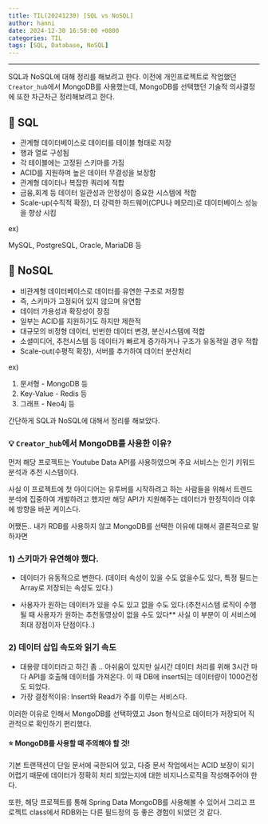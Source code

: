```yaml
---
title: TIL(20241230) [SQL vs NoSQL]
author: hanni
date: 2024-12-30 16:50:00 +0800
categories: TIL
tags: [SQL, Database, NoSQL]
---
```


----------------------------------------------------------------------------

SQL과 NoSQL에 대해 정리를 해보려고 한다.
이전에 개인프로젝트로 작업했던 `Creator_hub`에서 MongoDB를 사용했는데, MongoDB를 선택했던 기술적 의사결정에 또한 차근차근 정리해보려고 한다.

## 📌 SQL
- 관계형 데이터베이스로 데이터를 테이블 형태로 저장
- 행과 열로 구성됨
- 각 테이블에는 고정된 스키마를 가짐
- ACID를 지원하며 높은 데이터 무결성을 보장함
- 관계형 데이터나 복잡한 쿼리에 적합
- 금융,회계 등 데이터 일관성과 안정성이 중요한 시스템에 적합
- Scale-up(수직적 확장), 더 강력한 하드웨어(CPU나 메모리)로 데이터베이스 성능을 향상 시킴

ex) <br> 

MySQL, PostgreSQL, Oracle, MariaDB 등

## 📌 NoSQL
- 비관계형 데이터베이스로 데이터를 유연한 구조로 저장함
- 즉, 스키마가 고정되어 있지 않으며 유연함
- 데이터 가용성과 확장성이 장점
- 일부는 ACID를 지원하기도 하지만 제한적
- 대규모의 비정형 데이터, 빈번한 데이터 변경, 분산시스템에 적합
- 소셜미디어, 추천시스템 등 데이터가 빠르게 증가하거나 구조가 유동적일 경우 적합
- Scale-out(수평적 확장), 서버를 추가하여 데이터 분산처리

ex) <br> 
1) 문서형 - MongoDB 등
2) Key-Value - Redis 등
3) 그래프 - Neo4j 등


간단하게 SQL과 NoSQL에 대해서 정리릏 해보았다.

### 💡 `Creator_hub`에서 MongoDB를 사용한 이유?

먼저 해당 프로젝트는 Youtube Data API를 사용하였으며 주요 서비스는 인기 키워드 분석과 추천 시스템이다. 

사실 이 프로젝트에 첫 아이디어는 유투버를 시작하려고 하는 사람들을 위해서 트렌드 분석에 집중하여 개발하려고 했지만 해당 API가 지원해주는 데이터가 한정적이라 이후에 방향을 바꾼 케이스다. 

어쨌든.. 내가 RDB를 사용하지 않고 MongoDB를 선택한 이유에 대해서 결론적으로 말하자면


### 1) 스키마가 유연해야 했다. 
- 데이터가 유동적으로 변한다. (데이터 속성이 있을 수도 없을수도 있다, 특정 필드는 Array로 저장되는 속성도 있다.)

- 사용자가 원하는 데이터가 있을 수도 있고 없을 수도 있다.(추천시스템 로직이 수행될 때 사용자가 원하는 추천동영상이 없을 수도 있다** 사실 이 부분이 이 서비스에 최대 장점이자 단점이다..) 

### 2) 데이터 삽입 속도와 읽기 속도 
- 대용량 데이터라고 하긴 좀 .. 아쉬움이 있지만 실시간 데이터 처리를 위해 3시간 마다 API를 호출해 데이터를 가져온다. 이 때 DB에 insert되는 데이터량이 1000건정도 되었다. 
- 가장 결정적이유: Insert와 Read가 주를 이루는 서비스다. 

이러한 이유로 인해서 MongoDB를 선택하였고 Json 형식으로 데이터가 저장되어 직관적으로 확인하기 편리했다. 

#### ⭐ MongoDB를 사용할 때 주의해야 할 것!
 기본 트랜잭션이 단일 문서에 국한되어 있고, 다중 문서 작업에서는 ACID 보장이 되기 어렵기 때문에 데이터가 정확히 처리 되었는지에 대한 비지니스로직을 작성해주어야 한다.

또한, 해당 프로젝트를 통해 Spring Data MongoDB를 사용해볼 수 있어서 그리고 프로젝트 class에서 RDB와는 다른 필드정의 등 좋은 경험이 되었던 것 같다. 












